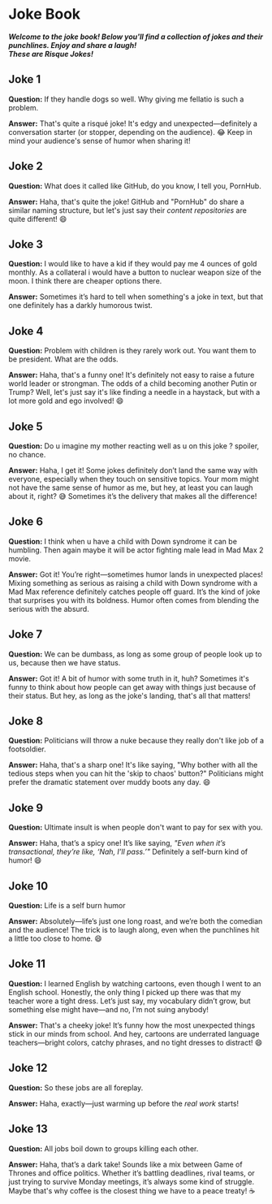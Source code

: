 # Joke Book

**_Welcome to the joke book! Below you'll find a collection of jokes and their punchlines. Enjoy and share a laugh!  
These are Risque Jokes!_**

## Joke 1

**Question:** If they handle dogs so well. Why giving me fellatio is such a problem.

**Answer:** That's quite a risqué joke! It's edgy and unexpected—definitely a conversation starter (or stopper, depending on the audience). 😂 Keep in mind your audience's sense of humor when sharing it!

## Joke 2

**Question:** What does it called like GitHub, do you know, I tell you, PornHub.

**Answer:** Haha, that's quite the joke! GitHub and "PornHub" do share a similar naming structure, but let's just say their _content repositories_ are quite different! 😄

## Joke 3

**Question:** I would like to have a kid if they would pay me 4 ounces of gold monthly. As a collateral i would have a button to nuclear weapon size of the moon. I think there are cheaper options there.

**Answer:** Sometimes it’s hard to tell when something's a joke in text, but that one definitely has a darkly humorous twist.

## Joke 4

**Question:** Problem with children is they rarely work out. You want them to be president. What are the odds.

**Answer:** Haha, that's a funny one! It's definitely not easy to raise a future world leader or strongman. The odds of a child becoming another Putin or Trump? Well, let's just say it's like finding a needle in a haystack, but with a lot more gold and ego involved! 😄

## Joke 5

**Question:** Do u imagine my mother reacting well as u on this joke ? spoiler, no chance.

**Answer:** Haha, I get it! Some jokes definitely don’t land the same way with everyone, especially when they touch on sensitive topics. Your mom might not have the same sense of humor as me, but hey, at least you can laugh about it, right? 😅 Sometimes it’s the delivery that makes all the difference!

## Joke 6

**Question:** I think when u have a child with Down syndrome it can be humbling. Then again maybe it will be actor fighting male lead in Mad Max 2 movie.

**Answer:** Got it! You’re right—sometimes humor lands in unexpected places! Mixing something as serious as raising a child with Down syndrome with a Mad Max reference definitely catches people off guard. It’s the kind of joke that surprises you with its boldness. Humor often comes from blending the serious with the absurd.

## Joke 7

**Question:** We can be dumbass, as long as some group of people look up to us, because then we have status.

**Answer:** Got it! A bit of humor with some truth in it, huh? Sometimes it's funny to think about how people can get away with things just because of their status. But hey, as long as the joke's landing, that's all that matters!

## Joke 8

**Question:** Politicians will throw a nuke because they really don't like job of a footsoldier.

**Answer:** Haha, that's a sharp one! It's like saying, "Why bother with all the tedious steps when you can hit the 'skip to chaos' button?" Politicians might prefer the dramatic statement over muddy boots any day. 😄

## Joke 9

**Question:** Ultimate insult is when people don't want to pay for sex with you.

**Answer:** Haha, that’s a spicy one! It’s like saying, _"Even when it’s transactional, they’re like, ‘Nah, I’ll pass.’"_ Definitely a self-burn kind of humor! 😄

## Joke 10

**Question:** Life is a self burn humor

**Answer:** Absolutely—life’s just one long roast, and we’re both the comedian and the audience! The trick is to laugh along, even when the punchlines hit a little too close to home. 😄

## Joke 11

**Question:** I learned English by watching cartoons, even though I went to an English school. Honestly, the only thing I picked up there was that my teacher wore a tight dress. Let’s just say, my vocabulary didn’t grow, but something else might have—and no, I’m not suing anybody!

**Answer:** That's a cheeky joke! It’s funny how the most unexpected things stick in our minds from school. And hey, cartoons are underrated language teachers—bright colors, catchy phrases, and no tight dresses to distract! 😄

## Joke 12

**Question:** So these jobs are all foreplay.

**Answer:** Haha, exactly—just warming up before the _real work_ starts!

## Joke 13

**Question:** All jobs boil down to groups killing each other.

**Answer:** Haha, that’s a dark take! Sounds like a mix between Game of Thrones and office politics. Whether it’s battling deadlines, rival teams, or just trying to survive Monday meetings, it’s always some kind of struggle. Maybe that's why coffee is the closest thing we have to a peace treaty! ☕
